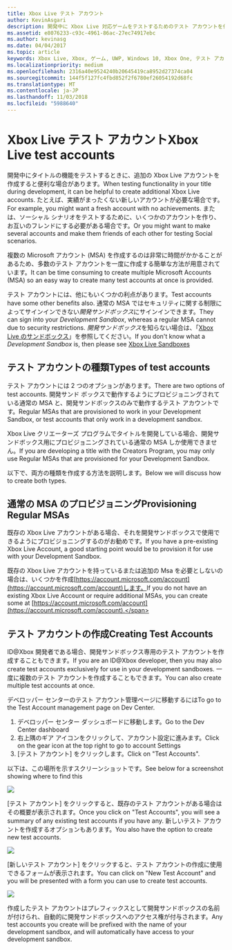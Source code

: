 ```yaml
---
title: Xbox Live テスト アカウント
author: KevinAsgari
description: 開発中に Xbox Live 対応ゲームをテストするためのテスト アカウントを作成する方法について説明します。
ms.assetid: e8076233-c93c-4961-86ac-27ec74917ebc
ms.author: kevinasg
ms.date: 04/04/2017
ms.topic: article
keywords: Xbox Live, Xbox, ゲーム, UWP, Windows 10, Xbox One, テスト アカウント
ms.localizationpriority: medium
ms.openlocfilehash: 2316a40e9524240b20645419ca8952d27374ca04
ms.sourcegitcommit: 144f5f127fc4fbd852f2f6780ef26054192d68fc
ms.translationtype: MT
ms.contentlocale: ja-JP
ms.lasthandoff: 11/03/2018
ms.locfileid: "5988640"
---
```

# <a name="xbox-live-test-accounts"></a><span data-ttu-id="6296d-104">Xbox Live テスト アカウント</span><span class="sxs-lookup"><span data-stu-id="6296d-104">Xbox Live test accounts</span></span>

<span data-ttu-id="6296d-105">開発中にタイトルの機能をテストするときに、追加の Xbox Live アカウントを作成すると便利な場合があります。</span><span class="sxs-lookup"><span data-stu-id="6296d-105">When testing functionality in your title during development, it can be helpful to create additional Xbox Live accounts.</span></span>  <span data-ttu-id="6296d-106">たとえば、実績がまったくない新しいアカウントが必要な場合です。</span><span class="sxs-lookup"><span data-stu-id="6296d-106">For example, you might want a fresh account with no achievements.</span></span>  <span data-ttu-id="6296d-107">または、ソーシャル シナリオをテストするために、いくつかのアカウントを作り、お互いのフレンドにする必要がある場合です。</span><span class="sxs-lookup"><span data-stu-id="6296d-107">Or you might want to make several accounts and make them friends of each other for testing Social scenarios.</span></span>

<span data-ttu-id="6296d-108">複数の Microsoft アカウント (MSA) を作成するのは非常に時間がかかることがあるため、多数のテスト アカウントを一度に作成する簡単な方法が用意されています。</span><span class="sxs-lookup"><span data-stu-id="6296d-108">It can be time consuming to create multiple Microsoft Accounts (MSA) so an easy way to create many test accounts at once is provided.</span></span>

<span data-ttu-id="6296d-109">テスト アカウントには、他にもいくつかの利点があります。</span><span class="sxs-lookup"><span data-stu-id="6296d-109">Test accounts have some other benefits also.</span></span>  <span data-ttu-id="6296d-110">通常の MSA ではセキュリティに関する制限によってサインインできない*開発サンドボックス*にサインインできます。</span><span class="sxs-lookup"><span data-stu-id="6296d-110">They can sign into your *Development Sandbox*, whereas a regular MSA cannot due to security restrictions.</span></span>  <span data-ttu-id="6296d-111">*開発サンドボックス*を知らない場合は、「[Xbox Live のサンドボックス](xbox-live-sandboxes.md)」を参照してください。</span><span class="sxs-lookup"><span data-stu-id="6296d-111">If you don't know what a *Development Sandbox* is, then please see [Xbox Live Sandboxes](xbox-live-sandboxes.md)</span></span>

## <a name="types-of-test-accounts"></a><span data-ttu-id="6296d-112">テスト アカウントの種類</span><span class="sxs-lookup"><span data-stu-id="6296d-112">Types of test accounts</span></span>

<span data-ttu-id="6296d-113">テスト アカウントには 2 つのオプションがあります。</span><span class="sxs-lookup"><span data-stu-id="6296d-113">There are two options of test accounts.</span></span>  <span data-ttu-id="6296d-114">開発サンド ボックスで動作するようにプロビジョニングされている通常の MSA と、開発サンドボックスのみで動作するテスト アカウントです。</span><span class="sxs-lookup"><span data-stu-id="6296d-114">Regular MSAs that are provisioned to work in your Development Sandbox, or test accounts that only work in a development sandbox.</span></span>

<span data-ttu-id="6296d-115">Xbox Live クリエーターズ プログラムでタイトルを開発している場合、開発サンドボックス用にプロビジョニングされている通常の MSA しか使用できません。</span><span class="sxs-lookup"><span data-stu-id="6296d-115">If you are developing a title with the Creators Program, you may only use Regular MSAs that are provisioned for your Development Sandbox.</span></span>

<span data-ttu-id="6296d-116">以下で、両方の種類を作成する方法を説明します。</span><span class="sxs-lookup"><span data-stu-id="6296d-116">Below we will discuss how to create both types.</span></span>

## <a name="provisioning-regular-msas"></a><span data-ttu-id="6296d-117">通常の MSA のプロビジョニング</span><span class="sxs-lookup"><span data-stu-id="6296d-117">Provisioning Regular MSAs</span></span>

<span data-ttu-id="6296d-118">既存の Xbox Live アカウントがある場合、それを開発サンドボックスで使用できるようにプロビジョニングするのがお勧めです。</span><span class="sxs-lookup"><span data-stu-id="6296d-118">If you have a pre-existing Xbox Live Account, a good starting point would be to provision it for use with your Development Sandbox.</span></span>

<span data-ttu-id="6296d-119">既存の Xbox Live アカウントを持っているまたは追加の Msa を必要としないの場合は、いくつかを作成[https://account.microsoft.com/account](https://account.microsoft.com/account)します。</span><span class="sxs-lookup"><span data-stu-id="6296d-119">If you do not have an existing Xbox Live Account or require additional MSAs, you can create some at [https://account.microsoft.com/account](https://account.microsoft.com/account).</span></span>

## <a name="creating-test-accounts"></a><span data-ttu-id="6296d-120">テスト アカウントの作成</span><span class="sxs-lookup"><span data-stu-id="6296d-120">Creating Test Accounts</span></span>

<span data-ttu-id="6296d-121">ID@Xbox 開発者である場合、開発サンドボックス専用のテスト アカウントを作成することもできます。</span><span class="sxs-lookup"><span data-stu-id="6296d-121">If you are an ID@Xbox developer, then you may also create test accounts exclusively for use in your development sandboxes.</span></span>  <span data-ttu-id="6296d-122">一度に複数のテスト アカウントを作成することもできます。</span><span class="sxs-lookup"><span data-stu-id="6296d-122">You can also create multiple test accounts at once.</span></span>

<span data-ttu-id="6296d-123">デベロッパー センターのテスト アカウント管理ページに移動するには</span><span class="sxs-lookup"><span data-stu-id="6296d-123">To go to the Test Account management page on Dev Center.</span></span>
1. <span data-ttu-id="6296d-124">デベロッパー センター ダッシュボードに移動します。</span><span class="sxs-lookup"><span data-stu-id="6296d-124">Go to the Dev Center dashboard</span></span>
2. <span data-ttu-id="6296d-125">右上隅のギア アイコンをクリックして、アカウント設定に進みます。</span><span class="sxs-lookup"><span data-stu-id="6296d-125">Click on the gear icon at the top right to go to account Settings</span></span>
3. <span data-ttu-id="6296d-126">[テスト アカウント] をクリックします。</span><span class="sxs-lookup"><span data-stu-id="6296d-126">Click on "Test Accounts".</span></span>

<span data-ttu-id="6296d-127">以下は、この場所を示すスクリーンショットです。</span><span class="sxs-lookup"><span data-stu-id="6296d-127">See below for a screenshot showing where to find this</span></span>

![](images/getting_started/devcenter_testaccount_nav.png)

<span data-ttu-id="6296d-128">[テスト アカウント] をクリックすると、既存のテスト アカウントがある場合はその概要が表示されます。</span><span class="sxs-lookup"><span data-stu-id="6296d-128">Once you click on "Test Accounts", you will see a summary of any existing test accounts if you have any.</span></span>  <span data-ttu-id="6296d-129">新しいテスト アカウントを作成するオプションもあります。</span><span class="sxs-lookup"><span data-stu-id="6296d-129">You also have the option to create new test accounts.</span></span>

![](images/getting_started/devcenter_testaccount_summary.png)

<span data-ttu-id="6296d-130">[新しいテスト アカウント] をクリックすると、テスト アカウントの作成に使用できるフォームが表示されます。</span><span class="sxs-lookup"><span data-stu-id="6296d-130">You can click on "New Test Account" and you will be presented with a form you can use to create test accounts.</span></span>

![](images/getting_started/devcenter_testaccount_new.png)

<span data-ttu-id="6296d-131">作成したテスト アカウントはプレフィックスとして開発サンドボックスの名前が付けられ、自動的に開発サンドボックスへのアクセス権が付与されます。</span><span class="sxs-lookup"><span data-stu-id="6296d-131">Any test accounts you create will be prefixed with the name of your development sandbox, and will automatically have access to your development sandbox.</span></span>
